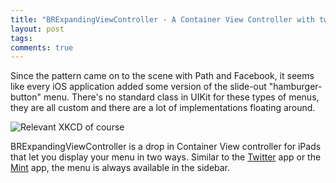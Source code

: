 ```yaml
---
title: "BRExpandingViewController - A Container View Controller with two states" 
layout: post
tags:
comments: true
---
```

Since the pattern came on to the scene with Path and Facebook, it seems like every iOS application added some version of the slide-out "hamburger-button" menu. There's no standard class in UIKit for these types of menus, they are all custom and there are a lot of implementations floating around. 

![Relevant XKCD of course](http://xkcd.com/927/)

BRExpandingViewController is a drop in Container View controller for iPads that let you display your menu in two ways. Similar to the [Twitter](https://itunes.apple.com/us/app/twitter/id333903271?mt=8) app or the [Mint](https://itunes.apple.com/us/app/mint-personal-finance/id300238550?mt=8) app, the menu is always available in the sidebar. 
